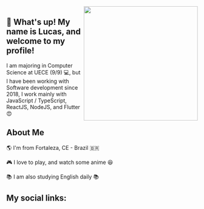 <img align="right" width="300" src="https://media.giphy.com/media/l0HlHFRbmaZtBRhXG/giphy.gif">

## 👋  What's up! My name is Lucas, and welcome to my profile!

I am majoring in Computer Science at UECE (9/9) 💻, but I have been working with Software development since 2018, I work mainly with JavaScript / TypeScript, ReactJS, NodeJS, and Flutter 😍 



## About Me

🌎 I'm from Fortaleza, CE - Brazil 🇧🇷

🎮 I love to play, and watch some anime 😆

📚 I am also studying English daily 📚

## My social links:



